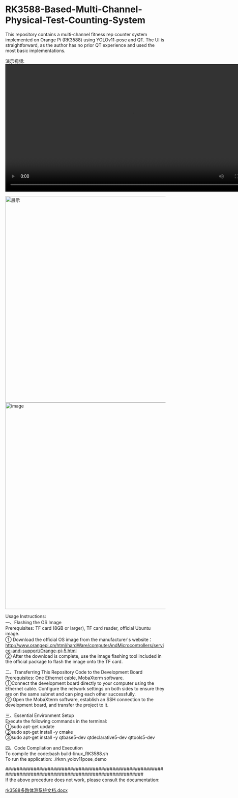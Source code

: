 # RK3588-Based-Multi-Channel-Physical-Test-Counting-System
This repository contains a multi-channel fitness rep counter system implemented on Orange Pi (RK3588) using YOLOv11-pose and QT. The UI is straightforward, as the author has no prior QT experience and used the most basic implementations.



演示视频:  
<video src="https://github.com/user-attachments/assets/e71c0e9c-5271-4e9c-b2fb-d95266a63476" controls width="800">
  Your browser does not support the video tag.
</video>  







<img width="865" height="648" alt="展示" src="https://github.com/user-attachments/assets/07361ca2-8807-49b0-8b96-7c25d30a1d3f" />  


<img width="865" height="648" alt="image" src="https://github.com/user-attachments/assets/e7ebf89f-1819-4100-a079-b6bc3dcceeb7" />  





Usage Instructions:  
一、Flashing the OS Image  
Prerequisites: TF card (8GB or larger), TF card reader, official Ubuntu image.  
  ① Download the official OS image from the manufacturer's website：http://www.orangepi.cn/html/hardWare/computerAndMicrocontrollers/service-and-support/Orange-pi-5.html  
  ② After the download is complete, use the image flashing tool included in the official package to flash the image onto the TF card.  


二、Transferring This Repository Code to the Development Board  
Prerequisites: One Ethernet cable, MobaXterm software.  
    ①Connect the development board directly to your computer using the Ethernet cable. Configure the network settings on both sides to ensure they are on the same subnet and can ping each other successfully.  
    ② Open the MobaXterm software, establish an SSH connection to the development board, and transfer the project to it.  


三、Essential Environment Setup  
Execute the following commands in the terminal:  
①sudo apt-get update  
②sudo apt-get install -y cmake  
③sudo apt-get install -y qtbase5-dev qtdeclarative5-dev qttools5-dev  


四、Code Compilation and Execution  
  To compile the code:bash build-linux_RK3588.sh  
  To run the application: ./rknn_yolov11pose_demo  



#########################################################################################################  
If the above procedure does not work, please consult the documentation:  

[rk3588多路体测系统文档.docx](https://github.com/user-attachments/files/22723281/rk3588.docx)
